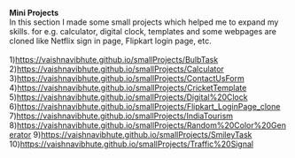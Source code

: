 <b>Mini Projects</b><br>
In this section I made some small projects which helped me to expand my skills. for e.g. calculator, digital clock, templates and some webpages are cloned like Netflix sign in page, Flipkart login page, etc.
<br> <br>
1)https://vaishnavibhute.github.io/smallProjects/BulbTask<br>
2)https://vaishnavibhute.github.io/smallProjects/Calculator
3)https://vaishnavibhute.github.io/smallProjects/ContactUsForm
4)https://vaishnavibhute.github.io/smallProjects/CricketTemplate
5)https://vaishnavibhute.github.io/smallProjects/Digital%20Clock
6)https://vaishnavibhute.github.io/smallProjects/Flipkart_LoginPage_clone
7)https://vaishnavibhute.github.io/smallProjects/IndiaTourism
8)https://vaishnavibhute.github.io/smallProjects/Random%20Color%20Generator
9)https://vaishnavibhute.github.io/smallProjects/SmileyTask
10)https://vaishnavibhute.github.io/smallProjects/Traffic%20Signal
